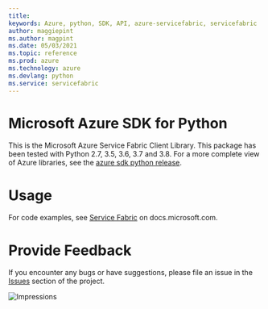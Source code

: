 ```yaml
---
title: 
keywords: Azure, python, SDK, API, azure-servicefabric, servicefabric
author: maggiepint
ms.author: magpint
ms.date: 05/03/2021
ms.topic: reference
ms.prod: azure
ms.technology: azure
ms.devlang: python
ms.service: servicefabric
---
```


# Microsoft Azure SDK for Python

This is the Microsoft Azure Service Fabric Client Library.
This package has been tested with Python 2.7, 3.5, 3.6, 3.7 and 3.8.
For a more complete view of Azure libraries, see the [azure sdk python release](https://aka.ms/azsdk/python/all).


# Usage




For code examples, see [Service Fabric](https://docs.microsoft.com/python/api/overview/azure/servicefabric) on docs.microsoft.com.


# Provide Feedback

If you encounter any bugs or have suggestions, please file an issue in the
[Issues](https://github.com/Azure/azure-sdk-for-python/issues)
section of the project. 


![Impressions](https://azure-sdk-impressions.azurewebsites.net/api/impressions/azure-sdk-for-python%2Fazure-servicefabric%2FREADME.png)

